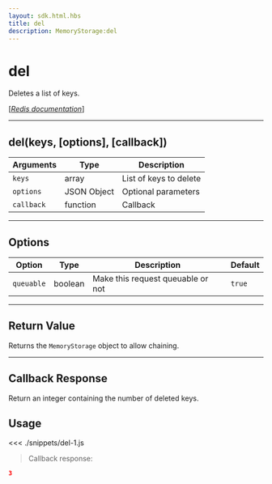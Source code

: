 ```yaml
---
layout: sdk.html.hbs
title: del
description: MemoryStorage:del
---
```


# del

Deletes a list of keys.

[[_Redis documentation_]](https://redis.io/commands/del)

---

## del(keys, [options], [callback])

| Arguments  | Type        | Description            |
| ---------- | ----------- | ---------------------- |
| `keys`     | array       | List of keys to delete |
| `options`  | JSON Object | Optional parameters    |
| `callback` | function    | Callback               |

---

## Options

| Option     | Type    | Description                       | Default |
| ---------- | ------- | --------------------------------- | ------- |
| `queuable` | boolean | Make this request queuable or not | `true`  |

---

## Return Value

Returns the `MemoryStorage` object to allow chaining.

---

## Callback Response

Return an integer containing the number of deleted keys.

## Usage

<<< ./snippets/del-1.js

> Callback response:

```json
3
```
